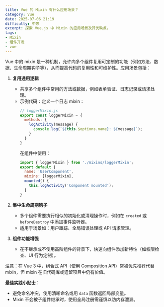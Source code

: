 ```yaml
---
title: Vue 的 Mixin 有什么应用场景？
category: Vue
date: 2025-07-06 21:19
difficulty: 中等
excerpt: 探索 Vue.js 中 Mixin 的应用场景及其优缺点。
tags:
- Mixin
- 组件开发
- vue
---
```

Vue 中的 mixin 是一种机制，允许向多个组件复用可定制的功能（例如方法、数据、生命周期钩子等），从而提高代码的复用性和可维护性。应用场景包括：

1. **复用通用逻辑**  
   - 共享多个组件中常用的方法或数据，例如表单验证、日志记录或请求处理。  
   - 示例代码：定义一个日志 mixin：
     ```javascript
     // loggerMixin.js
     export const loggerMixin = {
       methods: {
         logActivity(message) {
           console.log(`${this.$options.name}: ${message}`);
         }
       }
     }
     ```
     在组件中使用：
     ```javascript
     import { loggerMixin } from './mixins/loggerMixin';
     export default {
       name: 'UserComponent',
       mixins: [loggerMixin],
       mounted() {
         this.logActivity('Component mounted');
       }
     }
     ```

2. **集中生命周期钩子**  
   - 多个组件需要执行相似的初始化或清理操作时，例如在 `created` 或 `beforeDestroy` 中添加事件监听器。
   - 适用于场景如：用户跟踪、全局错误处理或 API 请求管理。

3. **组件功能增强**  
   - 在不继承或不使用高阶组件的背景下，快速向组件添加新特性（如权限检查、UI 行为定制）。

注意：在 Vue 3 中，组合式 API（使用 Composition API）常被优先推荐代替 mixin，但 mixin 在旧代码库或遗留项目中仍有价值。

**最佳实践小贴士**：  
- 避免命名冲突，使用清晰命名或用 `data` 函数返回局部变量。
- Mixin 不会被子组件继承时，使用全局注册需谨慎以防内存泄漏。
